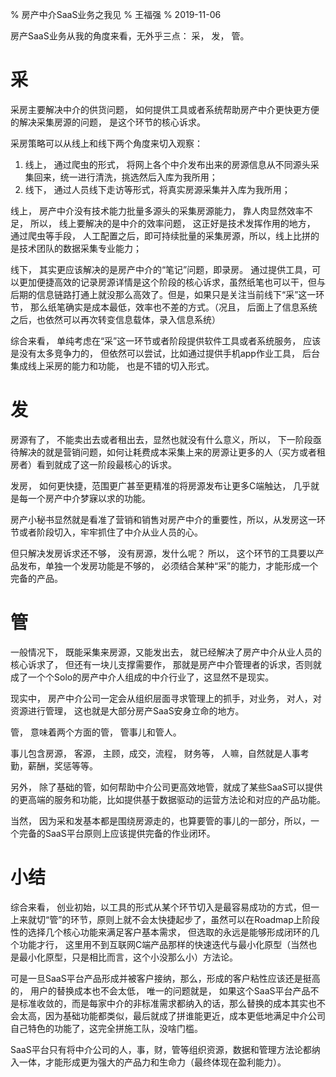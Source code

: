% 房产中介SaaS业务之我见
% 王福强
% 2019-11-06

房产SaaS业务从我的角度来看，无外乎三点： 采， 发， 管。

# 采
采房主要解决中介的供货问题， 如何提供工具或者系统帮助房产中介更快更方便的解决采集房源的问题， 是这个环节的核心诉求。

采房策略可以从线上和线下两个角度来切入观察：

1. 线上， 通过爬虫的形式， 将网上各个中介发布出来的房源信息从不同源头采集回来，统一进行清洗，挑选然后入库为我所用；
2. 线下， 通过人员线下走访等形式，将真实房源采集并入库为我所用；

线上， 房产中介没有技术能力批量多源头的采集房源能力， 靠人肉显然效率不足， 所以， 线上要解决的是中介的效率问题， 这正好是技术发挥作用的地方， 通过爬虫等手段， 人工配置之后，即可持续批量的采集房源，所以，线上比拼的是技术团队的数据采集专业能力；

线下， 其实更应该解决的是房产中介的“笔记”问题，即录房。 通过提供工具，可以更加便捷高效的记录房源详情是这个阶段的核心诉求，虽然纸笔也可以干，但与后期的信息链路打通上就没那么高效了。但是，如果只是关注当前线下“采”这一环节， 那么纸笔确实是成本最低，效率也不差的方式。（况且， 后面上了信息系统之后，也依然可以再次转变信息载体，录入信息系统）

综合来看， 单纯考虑在“采”这一环节或者阶段提供软件工具或者系统服务， 应该是没有太多竞争力的， 但依然可以尝试，比如通过提供手机app作业工具， 后台集成线上采房的能力和功能， 也是不错的切入形式。

# 发

房源有了， 不能卖出去或者租出去，显然也就没有什么意义，所以， 下一阶段亟待解决的就是营销问题，如何让耗费成本采集上来的房源让更多的人（买方或者租房者）看到就成了这一阶段最核心的诉求。

发房， 如何更快捷，范围更广甚至更精准的将房源发布让更多C端触达， 几乎就是每一个房产中介梦寐以求的功能。 

房产小秘书显然就是看准了营销和销售对房产中介的重要性，所以，从发房这一环节或者阶段切入，牢牢抓住了中介从业人员的心。

但只解决发房诉求还不够， 没有房源，发什么呢？ 所以， 这个环节的工具要以产品发布，单独一个发房功能是不够的， 必须结合某种“采”的能力，才能形成一个完备的产品。

# 管

一般情况下， 既能采集来房源，又能发出去， 就已经解决了房产中介从业人员的核心诉求了， 但还有一块儿支撑需要作， 那就是房产中介管理者的诉求，否则就成了一个个Solo的房产中介人组成的中介行业了，这显然不是现实。

现实中， 房产中介公司一定会从组织层面寻求管理上的抓手，对业务， 对人，对资源进行管理， 这也就是大部分房产SaaS安身立命的地方。

管， 意味着两个方面的管， 管事儿和管人。

事儿包含房源， 客源， 主顾，成交，流程， 财务等， 人嘛，自然就是人事考勤，薪酬，奖惩等等。

另外， 除了基础的管，如何帮助中介公司更高效地管，就成了某些SaaS可以提供的更高端的服务和功能，比如提供基于数据驱动的运营方法论和对应的产品功能。

当然， 因为采和发基本都是围绕房源走的，也算要管的事儿的一部分，所以，一个完备的SaaS平台原则上应该提供完备的作业闭环。

# 小结

综合来看， 创业初始，以工具的形式从某个环节切入是最容易成功的方式，但一上来就切“管”的环节，原则上就不会太快捷起步了，虽然可以在Roadmap上阶段性的选择几个核心功能来满足客户基本需求， 但选取的永远是能够形成闭环的几个功能才行， 这里用不到互联网C端产品那样的快速迭代与最小化原型（当然也是最小化原型，只是相比而言，这个小没那么小）方法论。

可是一旦SaaS平台产品形成并被客户接纳，那么，形成的客户粘性应该还是挺高的， 用户的替换成本也不会太低， 唯一的问题就是， 如果这个SaaS平台产品不是标准收敛的，而是每家中介的非标准需求都纳入的话，那么替换的成本其实也不会太高，因为基础功能都类似，最后就成了拼谁能更近，成本更低地满足中介公司自己特色的功能了，这完全拼施工队，没啥门槛。

SaaS平台只有将中介公司的人，事，财，管等组织资源，数据和管理方法论都纳入一体，才能形成更为强大的产品力和生命力（最终体现在盈利能力）。



